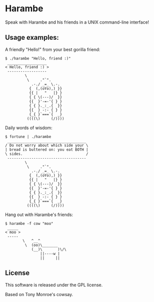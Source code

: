 # Harambe

Speak with Harambe and his friends in a UNIX command-line interface!

## Usage examples:

A friendly "Hello!" from your best gorilla friend: 

    $ ./harambe "Hello, friend :)"
     __________________ 
    < Hello, friend :) >
     ------------------ 
             \
              \     ."`".
                .-./ _=_ \.-.
               {  (,(oYo),) }}
               {{ |   "   |} }
               { { \(---)/  }}
               {{  }'-=-'{ } }
               { { }._:_.{  }}
               {{  } -:- { } }
               {_{ }`===`{  _}
              ((((\)     (/))))

Daily words of wisdom:

    $ fortune | ./harambe
     ____________________________________ 
    / Do not worry about which side your \
    | bread is buttered on: you eat BOTH |
    \ sides.                             /
     ------------------------------------ 
             \
              \     ."`".
                .-./ _=_ \.-.
               {  (,(oYo),) }}
               {{ |   "   |} }
               { { \(---)/  }}
               {{  }'-=-'{ } }
               { { }._:_.{  }}
               {{  } -:- { } }
               {_{ }`===`{  _}
              ((((\)     (/))))

Hang out with Harambe's friends:

    $ harambe -f cow "moo"
     _____ 
    < moo >
     ----- 
            \   ^__^
             \  (oo)\_______
                (__)\       )\/\
                    ||----w |
                    ||     ||


## License

This software is released under the GPL license.

Based on Tony Monroe's cowsay.
